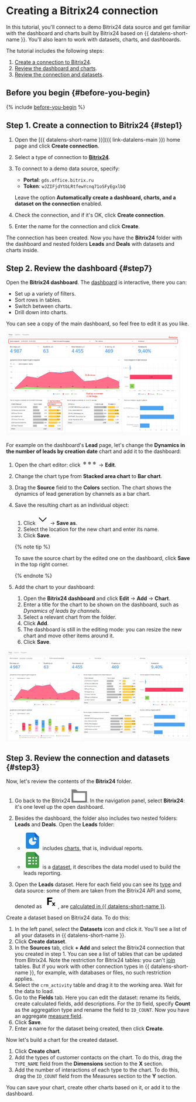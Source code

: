 # Creating a Bitrix24 connection

In this tutorial, you'll connect to a demo Bitrix24 data source and get familiar with the dashboard and charts built by Bitrix24 based on {{ datalens-short-name }}. You'll also learn to work with datasets, charts, and dashboards.

The tutorial includes the following steps:

1. [Create a connection to Bitrix24](#step1).
1. [Review the dashboard and charts](#step2).
1. [Review the connection and datasets](#step3).


## Before you begin {#before-you-begin}

{% include [before-you-begin](../includes/before-you-begin-datalens.md) %}


## Step 1. Create a connection to Bitrix24 {#step1}

1. Open the [{{ datalens-short-name }}]({{ link-datalens-main }}) home page and click **Create connection**.

1. Select a type of connection to [**Bitrix24**](https://datalens.yandex.ru/connections/new/bitrix24).

1. To connect to a demo data source, specify: 
   * **Portal**: `gds.office.bitrix.ru`
   * **Token**: `wJZIFjdYtbLRtfewYcnq71oSFyEgxlbQ`

   Leave the option **Automatically create a dashboard, charts, and a dataset on the connection** enabled.

1. Check the connection, and if it's OK, click **Create connection**.

1. Enter the name for the connection and click **Create**.

The connection has been created. Now you have the **Bitrix24** folder with the dashboard and nested folders **Leads** and **Deals** with datasets and charts inside.

## Step 2. Review the dashboard {#step7}

Open the **Bitrix24 dashboard**. The [dashboard](../../datalens/concepts/dashboard.md) is interactive, there you can:
* Set up a variety of filters.
* Sort rows in tables.
* Switch between charts.
* Drill down into charts.

You can see a copy of the main dashboard, so feel free to edit it as you like.

![bitrix24-dashboard](../../_assets/datalens/solution-14/bitrix24-dashboard.png)

For example on the dashboard's **Lead** page, let's change the **Dynamics in the number of leads by creation date** chart and add it to the dashboard:

1. Open the chart editor: click ![image](../../_assets/datalens/horizontal-ellipsis.svg) → **Edit**.

2. Change the chart type from **Stacked area chart** to **Bar chart**.

3. Drag the **Source** field to the **Colors** section.
   The chart shows the dynamics of lead generation by channels as a bar chart.
4. Save the resulting chart as an individual object:
   1. Click ![image](../../_assets/datalens/arrow-down.svg) → **Save as**.
   1. Select the location for the new chart and enter its name.
   1. Click **Save**.

   {% note tip %}

   To save the source chart by the edited one on the dashboard, click **Save** in the top right corner.

   {% endnote %}

5. Add the chart to your dashboard:
   1. Open the **Bitrix24 dashboard** and click **Edit** → **Add** → **Chart**.
   1. Enter a title for the chart to be shown on the dashboard, such as _Dynamics of leads by channels_.
   1. Select a relevant chart from the folder.
   1. Click **Add**.
   1. The dashboard is still in the editing mode: you can resize the new chart and move other items around it.
   1. Click **Save**.

![bitrix24-updated-dashboard](../../_assets/datalens/solution-14/bitrix24-updated-dashboard.png)

## Step 3. Review the connection and datasets {#step3}

Now, let's review the contents of the **Bitrix24** folder.

1. Go back to the Bitrix24 ![folder](../../_assets/datalens/folder.svg). In the navigation panel, select **Bitrix24**: it's one level up the open dashboard.

1. Besides the dashboard, the folder also includes two nested folders: **Leads** and **Deals**. Open the **Leads** folder:
   * ![chart](../../_assets/datalens/solution-14/chart.svg) includes [charts](../../datalens/concepts/chart/index.md), that is, individual reports.
   * ![dataset](../../_assets/datalens/solution-14/dataset.svg) is a [dataset](../../datalens/concepts/dataset/index.md), it describes the data model used to build the leads reporting.

1. Open the **Leads** dataset. Here for each field you can see its [type](../../datalens/concepts/data-types.md) and data source: some of them are taken from the Bitrix24 API and some, denoted as ![formula-dataset](../../_assets/datalens/formula-dataset.svg), are [calculated in {{ datalens-short-name }}](../../datalens/concepts/calculations/index.md).

Create a dataset based on Bitrix24 data. To do this:
1. In the left panel, select the **Datasets** icon and click it. You'll see a list of all your datasets in {{ datalens-short-name }}.
1. Click **Create dataset**.
1. In the **Sources** tab, click **+ Add** and select the Bitrix24 connection that you created in step 1.
   You can see a list of tables that can be updated from Bitrix24. Note the restriction for Bitrix24 tables: you can't [join](../../datalens/concepts/data-join.md) tables. But if you work with other connection types in {{ datalens-short-name }}, for example, with databases or files, no such restriction applies.
1. Select the `crm_activity` table and drag it to the working area. Wait for the data to load.
1. Go to the **Fields** tab. Here you can edit the dataset: rename its fields, create calculated fields, add descriptions. For the `ID` field, specify **Count** as the aggregation type and rename the field to `ID_COUNT`. Now you have an aggregate [measure field](../../datalens/concepts/chart/measure-values.md).
1. Click **Save**.
1. Enter a name for the dataset being created, then click **Create**.

Now let's build a chart for the created dataset.

1. Click **Create chart**.
1. Add the types of customer contacts on the chart. To do this, drag the `TYPE_NAME` field from the **Dimensions** section to the **X** section.
1. Add the number of interactions of each type to the chart. To do this, drag the `ID_COUNT` field from the Measures section to the **Y** section.

You can save your chart, create other charts based on it, or add it to the dashboard.